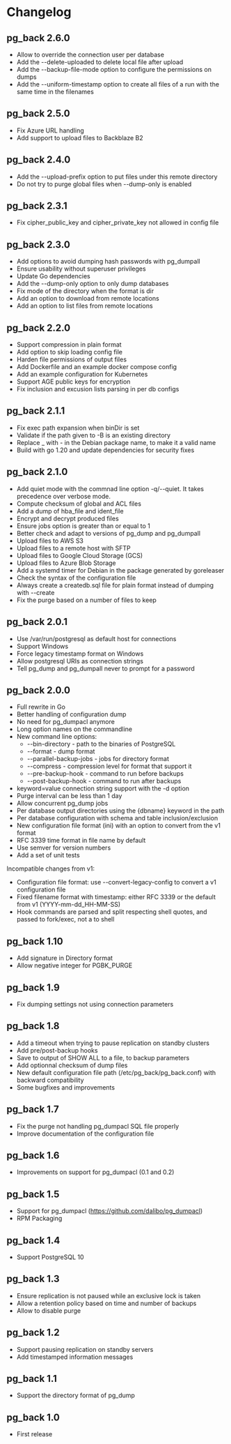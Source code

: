 # Changelog

## pg_back 2.6.0

* Allow to override the connection user per database
* Add the --delete-uploaded to delete local file after upload
* Add the --backup-file-mode option to configure the permissions on dumps
* Add the --uniform-timestamp option to create all files of a run with the same
  time in the filenames

## pg_back 2.5.0

* Fix Azure URL handling
* Add support to upload files to Backblaze B2

## pg_back 2.4.0

* Add the --upload-prefix option to put files under this remote directory
* Do not try to purge global files when --dump-only is enabled

## pg_back 2.3.1

* Fix cipher_public_key and cipher_private_key not allowed in config file

## pg_back 2.3.0

* Add options to avoid dumping hash passwords with pg_dumpall
* Ensure usability without superuser privileges
* Update Go dependencies
* Add the --dump-only option to only dump databases
* Fix mode of the directory when the format is dir
* Add an option to download from remote locations
* Add an option to list files from remote locations

## pg_back 2.2.0

* Support compression in plain format
* Add option to skip loading config file
* Harden file permissions of output files
* Add Dockerfile and an example docker compose config
* Add an example configuration for Kubernetes
* Support AGE public keys for encryption
* Fix inclusion and excusion lists parsing in per db configs

## pg_back 2.1.1

* Fix exec path expansion when binDir is set
* Validate if the path given to -B is an existing directory
* Replace _ with - in the Debian package name, to make it a valid name
* Build with go 1.20 and update dependencies for security fixes

## pg_back 2.1.0

* Add quiet mode with the commnad line option -q/--quiet. It takes precedence
  over verbose mode.
* Compute checksum of global and ACL files
* Add a dump of hba_file and ident_file
* Encrypt and decrypt produced files
* Ensure jobs option is greater than or equal to 1
* Better check and adapt to versions of pg_dump and pg_dumpall
* Upload files to AWS S3
* Upload files to a remote host with SFTP
* Upload files to Google Cloud Storage (GCS)
* Upload files to Azure Blob Storage
* Add a systemd timer for Debian in the package generated by goreleaser
* Check the syntax of the configuration file
* Always create a createdb.sql file for plain format instead of dumping with --create
* Fix the purge based on a number of files to keep

## pg_back 2.0.1

* Use /var/run/postgresql as default host for connections
* Support Windows
* Force legacy timestamp format on Windows
* Allow postgresql URIs as connection strings
* Tell pg_dump and pg_dumpall never to prompt for a password


## pg_back 2.0.0

* Full rewrite in Go
* Better handling of configuration dump
* No need for pg_dumpacl anymore
* Long option names on the commandline
* New command line options:
  - --bin-directory - path to the binaries of PostgreSQL
  - --format - dump format
  - --parallel-backup-jobs - jobs for directory format
  - --compress - compression level for format that support it
  - --pre-backup-hook - command to run before backups
  - --post-backup-hook - command to run after backups
* keyword=value connection string support with the -d option
* Purge interval can be less than 1 day
* Allow concurrent pg_dump jobs
* Per database output directories using the {dbname} keyword in the path
* Per database configuration with schema and table inclusion/exclusion
* New configuration file format (ini) with an option to convert from the v1
  format
* RFC 3339 time format in file name by default
* Use semver for version numbers
* Add a set of unit tests

Incompatible changes from v1:

* Configuration file format: use --convert-legacy-config to convert a v1
  configuration file
* Fixed filename format with timestamp: either RFC 3339 or the default from v1
  (YYYY-mm-dd_HH-MM-SS)
* Hook commands are parsed and split respecting shell quotes, and passed to
  fork/exec, not a to shell


## pg_back 1.10

* Add signature in Directory format
* Allow negative integer for PGBK_PURGE


## pg_back 1.9

* Fix dumping settings not using connection parameters


## pg_back 1.8

* Add a timeout when trying to pause replication on standby clusters
* Add pre/post-backup hooks
* Save to output of SHOW ALL to a file, to backup parameters
* Add optionnal checksum of dump files
* New default configuration file path (/etc/pg_back/pg_back.conf) with
  backward compatibility
* Some bugfixes and improvements


## pg_back 1.7

* Fix the purge not handling pg_dumpacl SQL file properly
* Improve documentation of the configuration file


## pg_back 1.6

* Improvements on support for pg_dumpacl (0.1 and 0.2)


## pg_back 1.5

* Support for pg_dumpacl (https://github.com/dalibo/pg_dumpacl)
* RPM Packaging


## pg_back 1.4

* Support PostgreSQL 10


## pg_back 1.3

* Ensure replication is not paused while an exclusive lock is taken
* Allow a retention policy based on time and number of backups
* Allow to disable purge


## pg_back 1.2

* Support pausing replication on standby servers
* Add timestamped information messages


## pg_back 1.1

* Support the directory format of pg_dump


## pg_back 1.0

* First release

